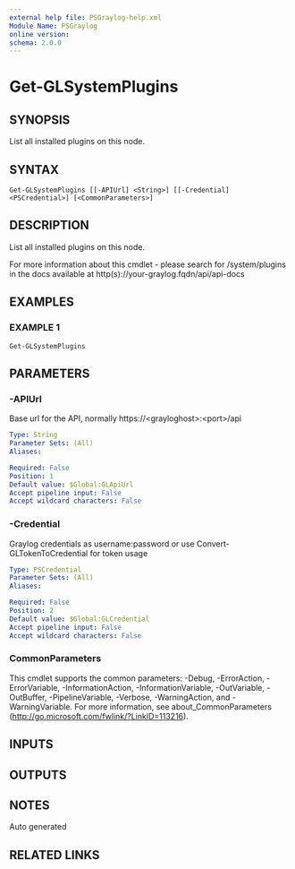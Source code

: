 ```yaml
---
external help file: PSGraylog-help.xml
Module Name: PSGraylog
online version:
schema: 2.0.0
---
```


# Get-GLSystemPlugins

## SYNOPSIS
List all installed plugins on this node.

## SYNTAX

```
Get-GLSystemPlugins [[-APIUrl] <String>] [[-Credential] <PSCredential>] [<CommonParameters>]
```

## DESCRIPTION
List all installed plugins on this node.


For more information about this cmdlet - please search for /system/plugins in the docs available at http(s)://your-graylog.fqdn/api/api-docs

## EXAMPLES

### EXAMPLE 1
```
Get-GLSystemPlugins
```

## PARAMETERS

### -APIUrl
Base url for the API, normally https://\<grayloghost\>:\<port\>/api

```yaml
Type: String
Parameter Sets: (All)
Aliases:

Required: False
Position: 1
Default value: $Global:GLApiUrl
Accept pipeline input: False
Accept wildcard characters: False
```

### -Credential
Graylog credentials as username:password or use Convert-GLTokenToCredential for token usage

```yaml
Type: PSCredential
Parameter Sets: (All)
Aliases:

Required: False
Position: 2
Default value: $Global:GLCredential
Accept pipeline input: False
Accept wildcard characters: False
```

### CommonParameters
This cmdlet supports the common parameters: -Debug, -ErrorAction, -ErrorVariable, -InformationAction, -InformationVariable, -OutVariable, -OutBuffer, -PipelineVariable, -Verbose, -WarningAction, and -WarningVariable. For more information, see about_CommonParameters (http://go.microsoft.com/fwlink/?LinkID=113216).

## INPUTS

## OUTPUTS

## NOTES
Auto generated

## RELATED LINKS
